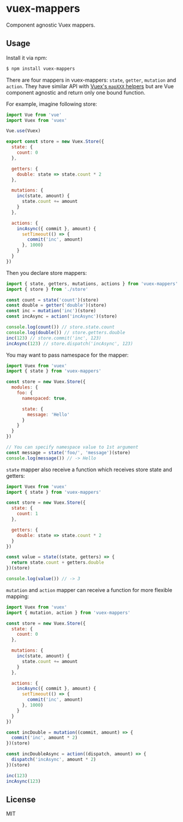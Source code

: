 # vuex-mappers

Component agnostic Vuex mappers.

## Usage

Install it via npm:

```sh
$ npm install vuex-mappers
```

There are four mappers in vuex-mappers: `state`, `getter`, `mutation` and `action`. They have similar API with [Vuex's `mapXXX` helpers](https://vuex.vuejs.org/en/api.html#component-binding-helpers) but are Vue component agnostic and return only one bound function.

For example, imagine following store:

```js
import Vue from 'vue'
import Vuex from 'vuex'

Vue.use(Vuex)

export const store = new Vuex.Store({
  state: {
    count: 0
  },

  getters: {
    double: state => state.count * 2
  },

  mutations: {
    inc(state, amount) {
      state.count += amount
    }
  },

  actions: {
    incAsync({ commit }, amount) {
      setTimeout(() => {
        commit('inc', amount)
      }, 1000)
    }
  }
})
```

Then you declare store mappers:

```js
import { state, getters, mutations, actions } from 'vuex-mappers'
import { store } from './store'

const count = state('count')(store)
const double = getter('double')(store)
const inc = mutation('inc')(store)
const incAsync = action('incAsync')(store)

console.log(count()) // store.state.count
console.log(double()) // store.getters.double
inc(123) // store.commit('inc', 123)
incAsync(123) // store.dispatch('incAsync', 123)
```

You may want to pass namespace for the mapper:

```js
import Vuex from 'vuex'
import { state } from 'vuex-mappers'

const store = new Vuex.Store({
  modules: {
    foo: {
      namespaced: true,

      state: {
        message: 'Hello'
      }
    }
  }
})

// You can specify namespace value to 1st argument
const message = state('foo/', 'message')(store)
console.log(message()) // -> Hello
```

`state` mapper also receive a function which receives store state and getters:

```js
import Vuex from 'vuex'
import { state } from 'vuex-mappers'

const store = new Vuex.Store({
  state: {
    count: 1
  },

  getters: {
    double: state => state.count * 2
  }
})

const value = state((state, getters) => {
  return state.count + getters.double
})(store)

console.log(value()) // -> 3
```

`mutation` and `action` mapper can receive a function for more flexible mapping:

```js
import Vuex from 'vuex'
import { mutation, action } from 'vuex-mappers'

const store = new Vuex.Store({
  state: {
    count: 0
  },

  mutations: {
    inc(state, amount) {
      state.count += amount
    }
  },

  actions: {
    incAsync({ commit }, amount) {
      setTimeout(() => {
        commit('inc', amount)
      }, 1000)
    }
  }
})

const incDouble = mutation((commit, amount) => {
  commit('inc', amount * 2)
})(store)

const incDoubleAsync = action((dispatch, amount) => {
  dispatch('incAsync', amount * 2)
})(store)

inc(123)
incAsync(123)
```

## License

MIT

